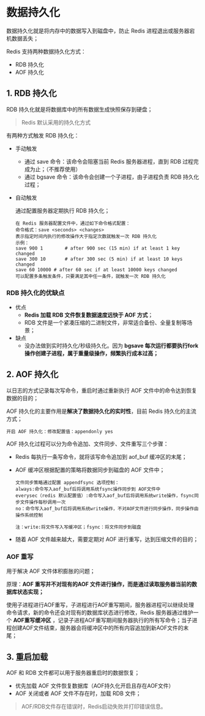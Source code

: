 # 数据持久化

数据持久化就是将内存中的数据写入到磁盘中，防止 Redis 进程退出或服务器宕机数据丢失；

Redis 支持两种数据持久化方式：

+ RDB 持久化
+ AOF 持久化

## 1. RDB 持久化

RDB 持久化就是将数据库中的所有数据生成快照保存到硬盘；

> Redis 默认采用的持久化方式

有两种方式触发 RDB 持久化：

+ 手动触发

  + 通过 save 命令：该命令会阻塞当前 Redis 服务器进程，直到 RDB 过程完成为止；（不推荐使用）
  + 通过 bgsave 命令：该命令会创建一个子进程，由子进程负责 RDB 持久化过程；

+ 自动触发

  通过配置服务器定期执行 RDB 持久化；

  ```
  在 Redis 服务器配置文件中，通过如下命令格式配置：
  命令格式：save <seconds> <changes>
  表示指定时间内执行的修改操作大于指定次数就触发一次 RDB 持久化
  示例：
  save 900 1		# after 900 sec (15 min) if at least 1 key changed
  save 300 10		# after 300 sec (5 min) if at least 10 keys changed
  save 60 10000	# after 60 sec if at least 10000 keys changed
  可以配置多条触发条件，只要满足其中任一条件，就触发一次 RDB 持久化
  ```

### RDB 持久化的优缺点

+ 优点
  + **Redis 加载 RDB 文件恢复数据速度远快于 AOF 方式**；
  + RDB 文件是一个紧凑压缩的二进制文件，非常适合备份、全量复制等场景；
+ 缺点
  + 没办法做到实时持久化/秒级持久化。因为 **bgsave 每次运行都要执行fork操作创建子进程，属于重量级操作，频繁执行成本过高；**



## 2. AOF 持久化

以日志的方式记录每次写命令，重启时通过重新执行 AOF 文件中的命令达到恢复数据的目的；

AOF 持久化的主要作用是**解决了数据持久化的实时性**，目前 Redis 持久化的主流方式；

```
开启 AOF 持久化：修改配置值：appendonly yes
```

AOF 持久化过程可以分为命令追加、文件同步、文件重写三个步骤：

+ Redis 每执行一条写命令，就将该写命令追加到 aof_buf 缓冲区的末尾；

+ AOF 缓冲区根据配置的策略将数据同步到磁盘的 AOF 文件中；

  ```
  文件同步策略通过配置 appendfsync 选项控制：
  always:命令写入aof_buf后将调用系统fsync操作同步到 AOF文件中
  everysec（redis 默认配置值）:命令写入aof_buf后将调用系统write操作，fsync同步文件操作每秒调用一次
  no：命令写入aof_buf后将调用系统write操作，不对AOF文件进行同步操作，同步操作由操作系统控制
  
  注：write:将文件写入写缓冲区；fsync：将文件同步到磁盘
  ```

+ 随着 AOF 文件越来越大，需要定期对 AOF 进行重写，达到压缩文件的目的；

### AOF 重写

用于解决 AOF 文件体积膨胀的问题；

原理：**AOF 重写并不对现有的AOF 文件进行操作，而是通过读取服务器当前的数据库状态实现；**

使用子进程进行AOF重写，子进程进行AOF重写期间，服务器进程可以继续处理命令请求，新的命令还会对现有的数据库状态进行修改，Redis 服务器通过维护一个 **AOF重写缓冲区** ，记录子进程AOF重写期间服务器执行的所有写命令；当子进程创建AOF文件结束，服务器会将缓冲区中的所有内容追加到新AOF文件的末尾；



## 3. 重启加载

AOF 和 RDB 文件都可以用于服务器重启时的数据恢复；

+ 优先加载 AOF 文件恢复数据库（AOF持久化开启且存在AOF文件）
+ AOF 关闭或者 AOF 文件不存在时，加载 RDB 文件；

> AOF/RDB文件存在错误时，Redis启动失败并打印错误信息。